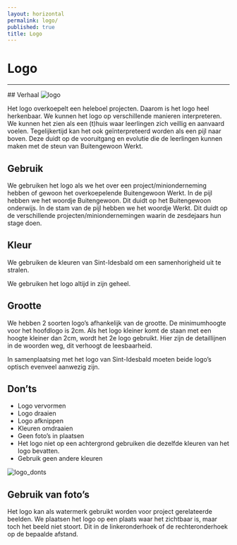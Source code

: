 ```yaml
---
layout: horizontal
permalink: logo/
published: true
title: Logo 
---
```


# Logo
<hr>
## Verhaal

<img src="{{ '/images/CoppensL_BgW_PMS7737C-PMS161C_groot.png' | relative_url }}" alt="logo" class="w-25">

Het logo overkoepelt een heleboel projecten. Daarom is het logo heel herkenbaar.
We kunnen het logo op verschillende manieren interpreteren. We kunnen het zien als een (t)huis waar leerlingen zich veillig en aanvaard voelen. Tegelijkertijd kan het ook geïnterpreteerd worden als een pijl naar boven. Deze duidt op de vooruitgang en evolutie die de leerlingen kunnen maken met de steun van Buitengewoon Werkt. 

## Gebruik
We gebruiken het logo als we het over een project/minionderneming hebben of gewoon het overkoepelende Buitengewoon Werkt.
In de pijl hebben we het woordje Buitengewoon. Dit duidt op het Buitengewoon onderwijs.
In de stam van de pijl hebben we het woordje Werkt. Dit duidt op de verschillende projecten/miniondernemingen waarin de zesdejaars hun stage doen. 

## Kleur
We gebruiken de kleuren van Sint-Idesbald om een samenhorigheid uit te stralen.

We gebruiken het logo altijd in zijn geheel.

## Grootte
We hebben 2 soorten logo’s afhankelijk van de grootte. 
De minimumhoogte voor het hoofdlogo is 2cm. 
Als het logo kleiner komt de staan met een hoogte kleiner dan 2cm, wordt het 2e logo gebruikt. Hier zijn de detaillijnen in de woorden weg, dit verhoogt de leesbaarheid. 

In samenplaatsing met het logo van Sint-Idesbald moeten beide logo’s optisch evenveel aanwezig zijn. 

## Don’ts
- Logo vervormen
- Logo draaien
- Logo afknippen
- Kleuren omdraaien
- Geen foto’s in plaatsen
- Het logo niet op een achtergrond gebruiken die dezelfde kleuren van het logo bevatten.
- Gebruik geen andere kleuren
<img src="{{ '/images/Logo_gebruik_donts.png' | relative_url }}" alt="logo_donts" class="w-100">

## Gebruik van foto’s
Het logo kan als watermerk gebruikt worden voor project gerelateerde beelden. We plaatsen het logo op een plaats waar het zichtbaar is, maar toch het beeld niet stoort. Dit in de linkeronderhoek of de rechteronderhoek op de bepaalde afstand. 










